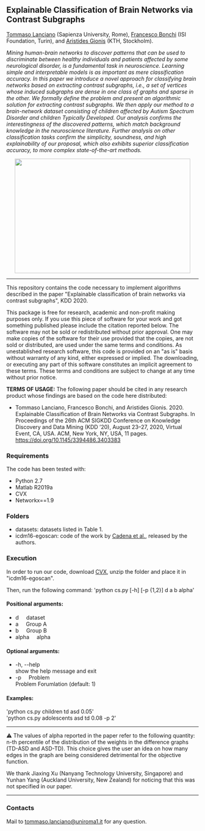 ## Explainable Classification of Brain Networks via Contrast Subgraphs

[Tommaso Lanciano](https://phd.uniroma1.it/web/LANCIANO-TOMMASO_nP1661409_EN.aspx) (Sapienza University, Rome), [Francesco Bonchi](http://www.francescobonchi.com/) (ISI Foundation, Turin), and [Aristides Gionis](https://www.kth.se/profile/argioni) (KTH, Stockholm).

_Mining human-brain networks to discover patterns that can be used to discriminate between healthy individuals and patients affected by some neurological disorder, is a fundamental task in neuroscience. Learning simple and interpretable models is as important as mere classification accuracy. In this paper we introduce a novel approach for classifying brain networks based on extracting contrast subgraphs, i.e., a set of vertices whose induced subgraphs are dense in one class of graphs and sparse in the other. We formally define the problem and present an algorithmic solution for extracting contrast subgraphs. We then apply our method to a brain-network dataset consisting of children affected by Autism Spectrum Disorder and children Typically Developed. Our analysis confirms the interestingness of the discovered patterns, which match background knowledge in the neuroscience literature. Further analysis on other classification tasks confirm the simplicity, soundness, and high explainability of our proposal, which also exhibits superior classification accuracy, to more complex state-of-the-art methods._

<p align="center">
  <img width="460" height="300" src="https://github.com/tlancian/contrast-subgraph/blob/master/brain_kdd_small.png">
</p>

---

This repository contains the code necessary to implement algorithms described in the paper "Explainable classification of brain networks via contrast subgraphs", KDD 2020.

This package is free for research, academic and non-profit making purposes only. If you use this piece of software for your work and got something published please include the citation reported below. The software may not be sold or redistributed without prior approval. One may make copies of the software for their use provided that the copies, are not sold or distributed, are used under the same terms and conditions. As unestablished research software, this code is provided on an "as is" basis without warranty of any kind, either expressed or implied. The downloading, or executing any part of this software constitutes an implicit agreement to these terms. These terms and conditions are subject to change at any time without prior notice.


<strong>TERMS OF USAGE:</strong>
The following paper should be cited in any research product whose findings are based on the code here distributed:

- Tommaso Lanciano, Francesco Bonchi, and Aristides Gionis. 2020. Explainable Classification of Brain Networks via Contrast Subgraphs. In Proceedings of the 26th ACM SIGKDD Conference on Knowledge Discovery and Data Mining (KDD ’20), August 23–27, 2020, Virtual Event, CA, USA. ACM, New York, NY, USA, 11 pages. https://doi.org/10.1145/3394486.3403383
<p>

### Requirements

The code has been tested with:

* Python 2.7
* Matlab R2019a
* CVX
* Networkx==1.9

### Folders
* datasets: datasets listed in Table 1.
* icdm16-egoscan: code of the work by [Cadena et al.](https://ieeexplore.ieee.org/document/7837829), released by the authors.

### Execution

In order to run our code, download [CVX](http://cvxr.com/cvx/download/), unzip the folder and place it in "icdm16-egoscan".

Then, run the following command: 'python cs.py [-h] [-p {1,2}] d a b alpha'

#### Positional arguments:
  * d           &nbsp;&nbsp;&nbsp;&nbsp;dataset
  * a          &nbsp;&nbsp;&nbsp;&nbsp;Group A
  * b          &nbsp;&nbsp;&nbsp;&nbsp;Group B
  * alpha      &nbsp;&nbsp;&nbsp;&nbsp;alpha


#### Optional arguments:
  * -h, --help  
    show the help message and exit	
  * -p       &nbsp;&nbsp;&nbsp;&nbsp;Problem  
  	Problem Forumlation (default: 1)
  	
#### Examples:
'python cs.py children td asd 0.05'  
'python cs.py adolescents asd td 0.08 -p 2'
  
---

:warning: The values of alpha reported in the paper refer to the following quantity: n-th percentile of the distribution of the weights in the difference graphs (TD-ASD and ASD-TD). This choice gives the user an idea on how many edges in the graph are being considered detrimental for the objective function.

We thank Jiaxing Xu (Nanyang Technology University, Singapore) and Yunhan Yang (Auckland University, New Zealand) for noticing that this was not specified in our paper.
  
---
  
### Contacts
Mail to [tommaso.lanciano@uniroma1.it](mailto:tommaso.lanciano@uniroma1.it) for any question.
